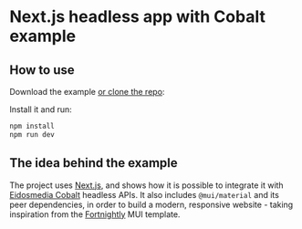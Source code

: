 # Next.js headless app with Cobalt example

## How to use

Download the example [or clone the repo](https://github.com/EidosMedia/cobalt-nextjs-poc):

Install it and run:

```sh
npm install
npm run dev
```


## The idea behind the example

The project uses [Next.js](https://github.com/vercel/next.js), and shows how it is possible to integrate it with [Eidosmedia Cobalt](https://www.eidosmedia.com/platforms/#cobalt) headless APIs.
It also includes `@mui/material` and its peer dependencies, in order to build a modern, responsive website - taking inspiration from the [Fortnightly](https://material.io/design/material-studies/fortnightly.html) MUI template.
